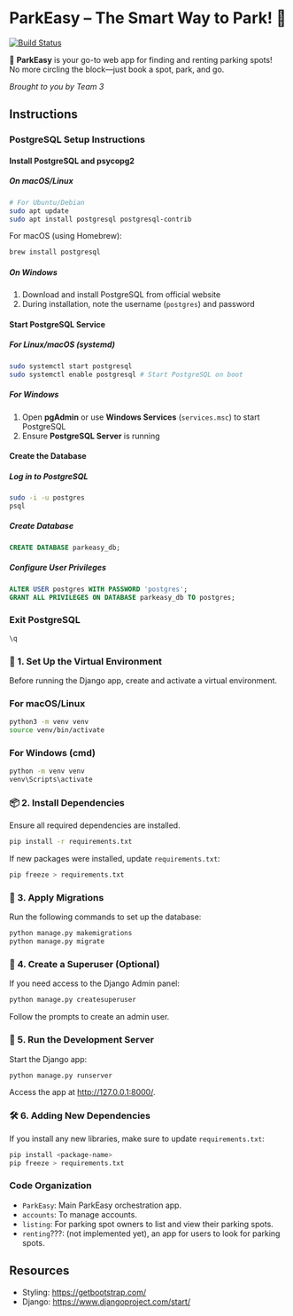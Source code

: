 # ParkEasy – The Smart Way to Park! 🚙  

[![Build Status](https://app.travis-ci.com/gcivil-nyu-org/team3-wed-spring25.svg?token=81yEXyGmJ4q4m5LeyGuS&branch=main)](https://app.travis-ci.com/gcivil-nyu-org/team3-wed-spring25)

🚀 **ParkEasy** is your go-to web app for finding and renting parking spots!  
No more circling the block—just book a spot, park, and go.  

*Brought to you by Team 3*

## Instructions

### PostgreSQL Setup Instructions

#### Install PostgreSQL and psycopg2

##### On macOS/Linux

```bash
# For Ubuntu/Debian
sudo apt update
sudo apt install postgresql postgresql-contrib
```

For macOS (using Homebrew):
```bash
brew install postgresql
```

##### On Windows
1. Download and install PostgreSQL from official website
2. During installation, note the username (`postgres`) and password

#### Start PostgreSQL Service

##### For Linux/macOS (systemd)
```bash
sudo systemctl start postgresql
sudo systemctl enable postgresql # Start PostgreSQL on boot
```

##### For Windows
1. Open **pgAdmin** or use **Windows Services** (`services.msc`) to start PostgreSQL
2. Ensure **PostgreSQL Server** is running

#### Create the Database

##### Log in to PostgreSQL
```bash
sudo -i -u postgres
psql
```

##### Create Database
```sql
CREATE DATABASE parkeasy_db;
```

##### Configure User Privileges
```sql
ALTER USER postgres WITH PASSWORD 'postgres';
GRANT ALL PRIVILEGES ON DATABASE parkeasy_db TO postgres;
```

### Exit PostgreSQL
```sql
\q
```

### 📌 1. Set Up the Virtual Environment
Before running the Django app, create and activate a virtual environment.

### For macOS/Linux
```bash
python3 -m venv venv
source venv/bin/activate
```

### For Windows (cmd)
```bash
python -m venv venv
venv\Scripts\activate
```

###  📦 2. Install Dependencies
Ensure all required dependencies are installed.

```bash
pip install -r requirements.txt
```

If new packages were installed, update `requirements.txt`:

```bash
pip freeze > requirements.txt
```

###  🔄 3. Apply Migrations
Run the following commands to set up the database:

```bash
python manage.py makemigrations
python manage.py migrate
```

###  🔑 4. Create a Superuser (Optional)
If you need access to the Django Admin panel:

```bash
python manage.py createsuperuser
```

Follow the prompts to create an admin user.

### 🚀 5. Run the Development Server
Start the Django app:

```bash
python manage.py runserver
```

Access the app at http://127.0.0.1:8000/.

### 🛠️ 6. Adding New Dependencies
If you install any new libraries, make sure to update `requirements.txt`:

```bash
pip install <package-name>
pip freeze > requirements.txt
```

###  Code Organization 
- ```ParkEasy```: Main ParkEasy orchestration app. 
- ```accounts```: To manage accounts. 
- ```listing```: For parking spot owners to list  and view their parking spots. 
- ```renting```???: (not implemented yet), an app for users to look for parking spots.

## Resources
- Styling: https://getbootstrap.com/
- Django: https://www.djangoproject.com/start/
